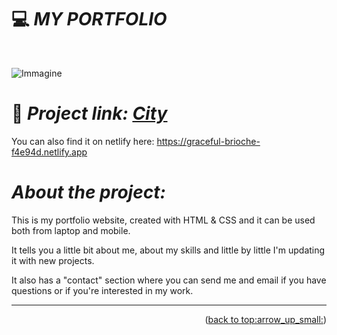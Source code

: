 
# :computer: *MY PORTFOLIO*

<div id="top"></div>
<br />
<div align="center">
  </a>
  <p align="center">
  </p>
</div>

![Immagine](https://i.ibb.co/PCNcqxr/Screenshot-7.png)
# :link: *Project link: [City](https://ila1997.github.io/Portfolio-Ilaria-Nuzzaco.github/)*

You can also find it on netlify here: https://graceful-brioche-f4e94d.netlify.app

# *About the project:*
This is my portfolio website, created with HTML & CSS and it can be used both from laptop and mobile.

It tells you a little bit about me, about my skills and little by little I'm updating it with new projects.

It also has a "contact" section where you can send me and email if you have questions or if you're interested in my work.

______
<p align="right">(<a href="#top">back to top:arrow_up_small:</a>)</p> 